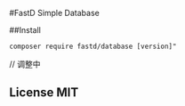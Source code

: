 #FastD Simple Database

##Install 

```
composer require fastd/database [version]"
```

// 调整中

## License MIT